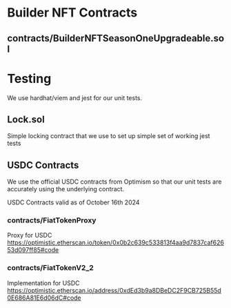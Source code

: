 # Builder NFT Contracts

## contracts/BuilderNFTSeasonOneUpgradeable.sol


# Testing
We use hardhat/viem and jest for our unit tests.

## Lock.sol
Simple locking contract that we use to set up simple set of working jest tests

## USDC Contracts
We use the official USDC contracts from Optimism so that our unit tests are accurately using the underlying contract.

USDC Contracts valid as of October 16th 2024

### contracts/FiatTokenProxy
Proxy for USDC
https://optimistic.etherscan.io/token/0x0b2c639c533813f4aa9d7837caf62653d097ff85#code

### contracts/FiatTokenV2_2
Implementation for USDC
https://optimistic.etherscan.io/address/0xdEd3b9a8DBeDC2F9CB725B55d0E686A81E6d06dC#code

